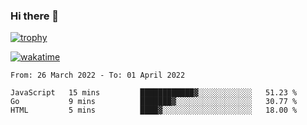 ### Hi there 👋

[![trophy](https://github-profile-trophy.vercel.app/?username=cxnky&theme=dracula)](https://github.com/ryo-ma/github-profile-trophy)

[![wakatime](https://wakatime.com/badge/user/1c39c599-5497-41b9-a5be-2c4676e7fd23.svg)](https://wakatime.com/@1c39c599-5497-41b9-a5be-2c4676e7fd23)
<!--START_SECTION:waka-->

```text
From: 26 March 2022 - To: 01 April 2022

JavaScript   15 mins         ████████████▓░░░░░░░░░░░░   51.23 %
Go           9 mins          ███████▓░░░░░░░░░░░░░░░░░   30.77 %
HTML         5 mins          ████▓░░░░░░░░░░░░░░░░░░░░   18.00 %
```

<!--END_SECTION:waka-->
